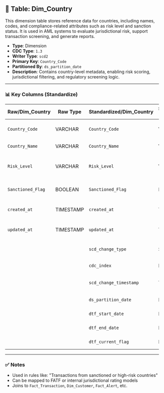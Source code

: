 ## 📜 Table: Dim_Country

This dimension table stores reference data for countries, including names, codes, and compliance-related attributes such as risk level and sanction status. It is used in AML systems to evaluate jurisdictional risk, support transaction screening, and generate reports.

- **Type**: Dimension  
- **CDC Type**: `1.3`  
- **Writer Type**: `scd2`  
- **Primary Key**: `Country_Code`  
- **Partitioned By**: `ds_partition_date`  
- **Description**: Contains country-level metadata, enabling risk scoring, jurisdictional filtering, and regulatory screening logic.

---

### 📊 Key Columns (Standardize)

| Raw/Dim_Country    | Raw Type | Standardized/Dim_Country | Standardized Type | Description                                             | PK  | Note                      |
|--------------------|----------|---------------------------|--------------------|---------------------------------------------------------|-----|---------------------------|
| `Country_Code`     | VARCHAR  | `Country_Code`            | VARCHAR            | ISO country code or internal equivalent                 | ✅  | Primary key               |
| `Country_Name`     | VARCHAR  | `Country_Name`            | VARCHAR            | Official name of the country                            |     |                           |
| `Risk_Level`       | VARCHAR  | `Risk_Level`              | VARCHAR            | High/Medium/Low – used in jurisdiction scoring          |     | Controlled vocabulary     |
| `Sanctioned_Flag`  | BOOLEAN  | `Sanctioned_Flag`         | BOOLEAN            | TRUE if the country is under sanctions                  |     | Used in blacklist screening|
| `created_at`       | TIMESTAMP| `created_at`              | TIMESTAMP          | Initial load timestamp (from source system)             |     | Source column             |
| `updated_at`       | TIMESTAMP| `updated_at`              | TIMESTAMP          | Last update timestamp (from source system)              |     | Source column             |
|                    |          | `scd_change_type`         | STRING             | `'cdc_insert'`, `'cdc_update'`, `'cdc_delete'`          |     | SCD2 logic                |
|                    |          | `cdc_index`               | INT                | Row change order index                                  |     | Optional                  |
|                    |          | `scd_change_timestamp`    | TIMESTAMP          | Record ingestion or update timestamp                    |     | Technical field           |
|                    |          | `ds_partition_date`       | DATE               | Partitioning column                                     |     | Technical field           |
|                    |          | `dtf_start_date`          | DATE               | Validity start (SCD2 logic)                             |     | Technical field           |
|                    |          | `dtf_end_date`            | DATE               | Validity end                                            |     | Technical field           |
|                    |          | `dtf_current_flag`        | BOOLEAN            | TRUE = currently active row                             |     | Technical field           |

---

### ✅ Notes

- Used in rules like: "Transactions from sanctioned or high-risk countries"  
- Can be mapped to FATF or internal jurisdictional rating models  
- Joins to `Fact_Transaction`, `Dim_Customer`, `Fact_Alert`, etc.